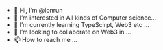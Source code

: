 - 👋 Hi, I’m @lonrun
- 👀 I’m interested in All kinds of Computer science...
- 🌱 I’m currently learning TypeScirpt, Web3 etc ...
- 💞️ I’m looking to collaborate on Web3 in ...
- 📫 How to reach me ...

<!---
lonrun/lonrun is a ✨ special ✨ repository because its `README.md` (this file) appears on your GitHub profile.
You can click the Preview link to take a look at your changes.
--->
